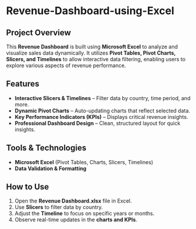 # Revenue-Dashboard-using-Excel


## Project Overview  
This **Revenue Dashboard** is built using **Microsoft Excel** to analyze and visualize sales data dynamically. It utilizes **Pivot Tables, Pivot Charts, Slicers, and Timelines** to allow interactive data filtering, enabling users to explore various aspects of revenue performance.  

## Features  
- **Interactive Slicers & Timelines** – Filter data by country, time period, and more.  
- **Dynamic Pivot Charts** – Auto-updating charts that reflect selected data.  
- **Key Performance Indicators (KPIs)** – Displays critical revenue insights.  
- **Professional Dashboard Design** – Clean, structured layout for quick insights.  

##  Tools & Technologies  
- **Microsoft Excel** (Pivot Tables, Charts, Slicers, Timelines)  
- **Data Validation & Formatting**  

##  How to Use  
1. Open the **Revenue Dashboard.xlsx** file in Excel.  
2. Use **Slicers** to filter data by country.  
3. Adjust the **Timeline** to focus on specific years or months.  
4. Observe real-time updates in the **charts and KPIs**.
